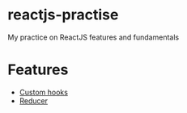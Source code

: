 # reactjs-practise

My practice on ReactJS features and fundamentals

# Features

- [Custom hooks](custom-hooks/src/hooks/useInput.js)
- [Reducer](/reducer/src/hooks/useInput.js)

